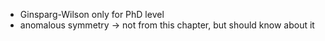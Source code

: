 - Ginsparg-Wilson only for PhD level
- anomalous symmetry $\rightarrow$ not from this chapter, but should know about it